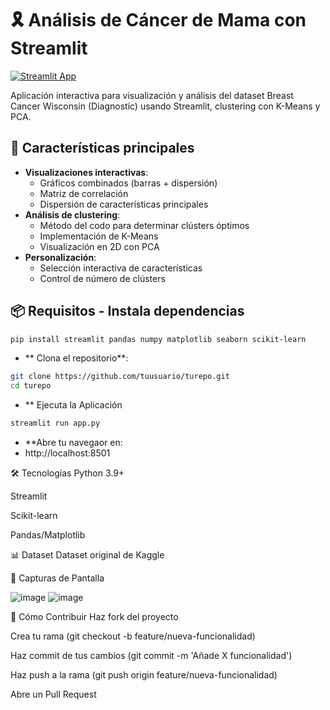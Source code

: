 # 🎗️ Análisis de Cáncer de Mama con Streamlit

[![Streamlit App](https://static.streamlit.io/badges/streamlit_badge_black_white.svg)](https://tuaplicacion.streamlit.app/)

Aplicación interactiva para visualización y análisis del dataset Breast Cancer Wisconsin (Diagnostic) usando Streamlit, clustering con K-Means y PCA.

## 🚀 Características principales

- **Visualizaciones interactivas**:
  - Gráficos combinados (barras + dispersión)
  - Matriz de correlación
  - Dispersión de características principales
- **Análisis de clustering**:
  - Método del codo para determinar clústers óptimos
  - Implementación de K-Means
  - Visualización en 2D con PCA
- **Personalización**:
  - Selección interactiva de características
  - Control de número de clústers

## 📦 Requisitos - Instala dependencias

```bash
pip install streamlit pandas numpy matplotlib seaborn scikit-learn
```
- ** Clona el repositorio**:

```bash
git clone https://github.com/tuusuario/turepo.git
cd turepo
```

- ** Ejecuta la Aplicación

```bash
streamlit run app.py
```
- **Abre tu navegaor en:
- http://localhost:8501

🛠️ Tecnologías
Python 3.9+

Streamlit

Scikit-learn

Pandas/Matplotlib

📊 Dataset
Dataset original de Kaggle

📸 Capturas de Pantalla

![image](https://github.com/user-attachments/assets/181641d8-a77d-454d-97b5-18804620c6e6)
![image](https://github.com/user-attachments/assets/3931d38a-8be5-411a-83cc-b256a81daac3)

🤝 Cómo Contribuir
Haz fork del proyecto

Crea tu rama (git checkout -b feature/nueva-funcionalidad)

Haz commit de tus cambios (git commit -m 'Añade X funcionalidad')

Haz push a la rama (git push origin feature/nueva-funcionalidad)

Abre un Pull Request
